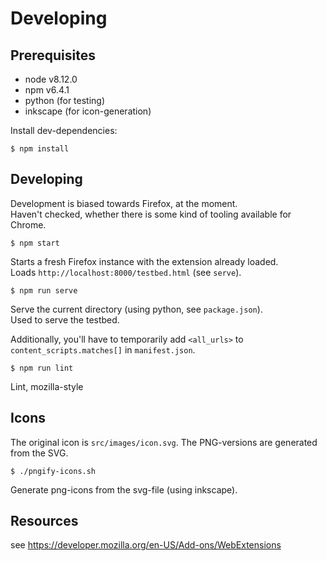 # Developing

## Prerequisites

- node v8.12.0
- npm v6.4.1
- python (for testing)
- inkscape (for icon-generation)

Install dev-dependencies:

`$ npm install`


## Developing

Development is biased towards Firefox, at the moment.  
Haven't checked, whether there is some kind of tooling available for Chrome.


`$ npm start`

Starts a fresh Firefox instance with the extension already loaded.  
Loads `http://localhost:8000/testbed.html` (see `serve`).


`$ npm run serve`

Serve the current directory (using python, see `package.json`).  
Used to serve the testbed.

Additionally, you'll have to temporarily add `<all_urls>` to `content_scripts.matches[]` in `manifest.json`.


`$ npm run lint`

Lint, mozilla-style


## Icons

The original icon is `src/images/icon.svg`. The PNG-versions are generated from the SVG.

`$ ./pngify-icons.sh`

Generate png-icons from the svg-file (using inkscape).


## Resources

see https://developer.mozilla.org/en-US/Add-ons/WebExtensions

